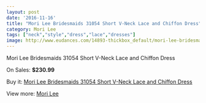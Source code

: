 ```yaml
---
layout: post
date: '2016-11-16'
title: "Mori Lee Bridesmaids 31054 Short V-Neck Lace and Chiffon Dress"
category: Mori Lee
tags: ["neck","style","dress","lace","dresses"]
image: http://www.eudances.com/14893-thickbox_default/mori-lee-bridesmaids-31054-short-v-neck-lace-and-chiffon-dress.jpg
---
```

Mori Lee Bridesmaids 31054 Short V-Neck Lace and Chiffon Dress

On Sales: **$230.99**
<a href="https://www.eudances.com/en/mori-lee/4434-mori-lee-bridesmaids-31054-short-v-neck-lace-and-chiffon-dress.html"><amp-img layout="responsive" width="600" height="600" src="//www.eudances.com/14893-thickbox_default/mori-lee-bridesmaids-31054-short-v-neck-lace-and-chiffon-dress.jpg" alt="Mori Lee Bridesmaids 31054 Short V-Neck Lace and Chiffon Dress 0" /></a>
<a href="https://www.eudances.com/en/mori-lee/4434-mori-lee-bridesmaids-31054-short-v-neck-lace-and-chiffon-dress.html"><amp-img layout="responsive" width="600" height="600" src="//www.eudances.com/14894-thickbox_default/mori-lee-bridesmaids-31054-short-v-neck-lace-and-chiffon-dress.jpg" alt="Mori Lee Bridesmaids 31054 Short V-Neck Lace and Chiffon Dress 1" /></a>
<a href="https://www.eudances.com/en/mori-lee/4434-mori-lee-bridesmaids-31054-short-v-neck-lace-and-chiffon-dress.html"><amp-img layout="responsive" width="600" height="600" src="//www.eudances.com/14895-thickbox_default/mori-lee-bridesmaids-31054-short-v-neck-lace-and-chiffon-dress.jpg" alt="Mori Lee Bridesmaids 31054 Short V-Neck Lace and Chiffon Dress 2" /></a>
<a href="https://www.eudances.com/en/mori-lee/4434-mori-lee-bridesmaids-31054-short-v-neck-lace-and-chiffon-dress.html"><amp-img layout="responsive" width="600" height="600" src="//www.eudances.com/14896-thickbox_default/mori-lee-bridesmaids-31054-short-v-neck-lace-and-chiffon-dress.jpg" alt="Mori Lee Bridesmaids 31054 Short V-Neck Lace and Chiffon Dress 3" /></a>
<a href="https://www.eudances.com/en/mori-lee/4434-mori-lee-bridesmaids-31054-short-v-neck-lace-and-chiffon-dress.html"><amp-img layout="responsive" width="600" height="600" src="//www.eudances.com/14897-thickbox_default/mori-lee-bridesmaids-31054-short-v-neck-lace-and-chiffon-dress.jpg" alt="Mori Lee Bridesmaids 31054 Short V-Neck Lace and Chiffon Dress 4" /></a>

Buy it: [Mori Lee Bridesmaids 31054 Short V-Neck Lace and Chiffon Dress](https://www.eudances.com/en/mori-lee/4434-mori-lee-bridesmaids-31054-short-v-neck-lace-and-chiffon-dress.html "Mori Lee Bridesmaids 31054 Short V-Neck Lace and Chiffon Dress")

View more: [Mori Lee](https://www.eudances.com/en/65-mori-lee "Mori Lee")